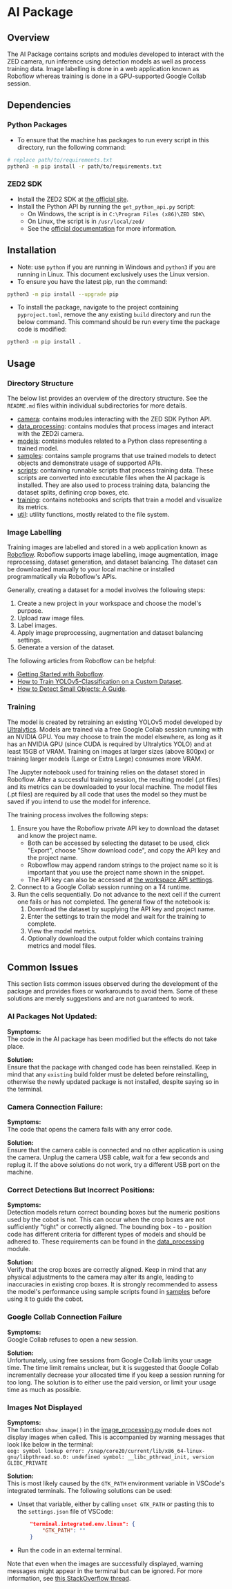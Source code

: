 # AI Package

## Overview
The AI Package contains scripts and modules developed to interact with the ZED camera, run inference using detection models as well as process training data.
Image labelling is done in a web application known as Roboflow whereas training is done in a GPU-supported Google Collab session.

## Dependencies
### Python Packages
* To ensure that the machine has packages to run every script in this directory, run the following command:
```bash
# replace path/to/requirements.txt
python3 -m pip install -r path/to/requirements.txt
```

### ZED2 SDK
* Install the ZED2 SDK at [the official site](https://www.stereolabs.com/developers/release/).
* Install the Python API by running the `get_python_api.py` script:
	* On Windows, the script is in `C:\Program Files (x86)\ZED SDK\`
	* On Linux, the script is in `/usr/local/zed/`
	* See the [official documentation](https://www.stereolabs.com/docs/app-development/python/install/#installing-the-python-api) for more information.

## Installation
* Note: use `python` if you are running in Windows and `python3` if you are running in Linux.
This document exclusively uses the Linux version.
* To ensure you have the latest pip, run the command:
```bash
python3 -m pip install --upgrade pip
```
* To install the package, navigate to the project containing `pyproject.toml`, remove the any existing `build` directory and run the below command.
This command should be run every time the package code is modified:
```bash
python3 -m pip install .
```

## Usage

### Directory Structure
The below list provides an overview of the directory structure.
See the `README.md` files within individual subdirectories for more details.
* [camera](src/camera/README.md): contains modules interacting with the ZED SDK Python API.
* [data_processing](src/data_processing/README.md): contains modules that process images and interact with the ZED2i camera.
* [models](src/models/README.md): contains modules related to a Python class representing a trained model.
* [samples](src/samples/README.md): contains sample programs that use trained models to detect objects and demonstrate usage of supported APIs.
* [scripts](src/scripts/README.md): containing runnable scripts that process training data.
These scripts are converted into executable files when the AI package is installed.
They are also used to process training data, balancing the dataset splits, defining crop boxes, etc.
* [training](src/training/README.md): contains notebooks and scripts that train a model and visualize its metrics.
* [util](src/util/README.md): utility functions, mostly related to the file system.

### Image Labelling

Training images are labelled and stored in a web application known as [Roboflow](https://app.roboflow.com/sepb).
Roboflow supports image labelling, image augmentation, image reprocessing,  dataset generation, and dataset balancing.
The dataset can be downloaded manually to your local machine or installed programmatically via Roboflow's APIs.

Generally, creating a dataset for a model involves the following steps:
1. Create a new project in your workspace and choose the model's purpose.
2. Upload raw image files.
3. Label images.
4. Apply image preprocessing, augmentation and dataset balancing settings.
5. Generate a version of the dataset.

The following articles from Roboflow can be helpful:
* [Getting Started with Roboflow](https://blog.roboflow.com/getting-started-with-roboflow/).
* [How to Train YOLOv5-Classification on a Custom Dataset](https://blog.roboflow.com/train-yolov5-classification-custom-data/).
* [How to Detect Small Objects: A Guide](https://blog.roboflow.com/detect-small-objects/).

### Training

The model is created by retraining an existing YOLOv5 model developed by [Ultralytics](https://docs.ultralytics.com/).
Models are trained via a free Google Collab session running with an NVIDIA GPU.
You may choose to train the model elsewhere, as long as it has an NVIDIA GPU (since CUDA is required by Ultralytics YOLO) and at least 15GB of VRAM.
Training on images at larger sizes (above 800px) or training larger models (Large or Extra Large) consumes more VRAM.

The Jupyter notebook used for training relies on the dataset stored in Roboflow.
After a successful training session, the resulting model (.pt files) and its metrics can be downloaded to your local machine.
The model files (.pt files) are required by all code that uses the model so they must be saved if you intend to use the model for inference.

The training process involves the following steps:
1. Ensure you have the Roboflow private API key to download the dataset and know the project name.
	* Both can be accessed by selecting the dataset to be used, click "Export", choose "Show download code", and copy the API key and the project name.
	* Robowflow may append random strings to the project name so it is important that you use the project name shown in the snippet.
	* The API key can also be accessed at [the workspace API settings](https://app.roboflow.com/sepb/settings/api).
2. Connect to a Google Collab session running on a T4 runtime.
3. Run the cells sequentially.
Do not advance to the next cell if the current one fails or has not completed.
The general flow of the notebook is:
	1. Download the dataset by supplying the API key and project name.
	2. Enter the settings to train the model and wait for the training to complete.
	3. View the model metrics.
	4. Optionally download the output folder which contains training metrics and model files.

## Common Issues
This section lists common issues observed during the development of the package and provides fixes or workarounds to avoid them.
Some of these solutions are merely suggestions and are not guaranteed to work.

### AI Packages Not Updated:
**Symptoms:**\
The code in the AI package has been modified but the effects do not take place.

**Solution:**\
Ensure that the package with changed code has been reinstalled.
Keep in mind that any `existing` build folder must be deleted before reinstalling, otherwise the newly updated package is not installed, despite saying so in the terminal.

### Camera Connection Failure:
**Symptoms:**\
The code that opens the camera fails with any error code.

**Solution:**\
Ensure that the camera cable is connected and no other application is using the camera.
Unplug the camera USB cable, wait for a few seconds and replug it.
If the above solutions do not work, try a different USB port on the machine.

### Correct Detections But Incorrect Positions:
**Symptoms:**\
Detection models return correct bounding boxes but the numeric positions used by the cobot is not.
This can occur when the crop boxes are not sufficiently "tight" or correctly aligned.
The bounding box - to - position code has different criteria for different types of models and should be adhered to.
These requirements can be found in the [data_processing](src/data_processing/README.md) module.

**Solution:**\
Verify that the crop boxes are correctly aligned.
Keep in mind that any physical adjustments to the camera may alter its angle, leading to inaccuracies in existing crop boxes.
It is strongly recommended to assess the model's performance using sample scripts found in [samples](src/samples/README.md) before using it to guide the cobot.

### Google Collab Connection Failure
**Symptoms:**\
Google Collab refuses to open a new session.

**Solution:**\
Unfortunately, using free sessions from Google Collab limits your usage time.
The time limit remains unclear, but it is suggested that Google Collab incrementally decrease your allocated time if you keep a session running for too long.
The solution is to either use the paid version, or limit your usage time as much as possible.

### Images Not Displayed
**Symptoms:**\
The function `show_image()` in the [image_processing.py](src/data_processing/image_processing.py) module does not display images when called.
This is accompanied by warning messages that look like below in the terminal:\
`eog: symbol lookup error: /snap/core20/current/lib/x86_64-linux-gnu/libpthread.so.0: undefined symbol: __libc_pthread_init, version GLIBC_PRIVATE`

**Solution:**\
This is most likely caused by the `GTK_PATH` environment variable in VSCode's integrated terminals.
The following solutions can be used:
* Unset that variable, either by calling `unset GTK_PATH` or pasting this to the `settings.json` file of VSCode:
	```json
		"terminal.integrated.env.linux": {
			"GTK_PATH": ""
		}
	```
* Run the code in an external terminal.

Note that even when the images are successfully displayed, warning messages might appear in the terminal but can be ignored.
For more information, see [this StackOverflow thread](https://askubuntu.com/questions/1462295/ubuntu-22-04-both-eye-of-gnome-and-gimp-failing-with-undefined-symbol-error).

